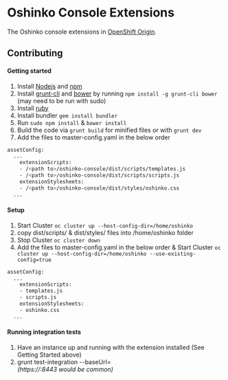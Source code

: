 Oshinko Console Extensions
==========================
The Oshinko console extensions in [OpenShift Origin](https://github.com/openshift/origin).

Contributing
------------

#### Getting started
1. Install [Nodejs](http://nodejs.org/) and [npm](https://www.npmjs.org/)
2. Install [grunt-cli](http://gruntjs.com/installing-grunt) and [bower](http://bower.io/) by running `npm install -g grunt-cli bower` (may need to be run with sudo)
3. Install [ruby](https://www.ruby-lang.org/en/)
4. Install bundler `gem install bundler`
5. Run `sudo npm install` & `bower install`
6. Build the code via `grunt build` for minified files or with `grunt dev`
7. Add the files to master-config.yaml in the below order
```sh
assetConfig:
  ...
    extensionScripts:
    - /<path to>/oshinko-console/dist/scripts/templates.js
    - /<path to>/oshinko-console/dist/scripts/scripts.js
    extensionStylesheets:
    - /<path to>/oshinko-console/dist/styles/oshinko.css
  ...
```

#### Setup
1. Start Cluster ```oc cluster up --host-config-dir=/home/oshinko ```
2. copy dist/scripts/ & dist/styles/ files into /home/oshinko folder
3. Stop Cluster ```oc cluster down ```
4. Add the files to master-config.yaml in the below order & Start Cluster ```oc cluster up --host-config-dir=/home/oshinko --use-existing-config=true ```
```sh
assetConfig:
  ...
    extensionScripts:
    - templates.js
    - scripts.js
    extensionStylesheets:
    - oshinko.css
  ...
```

#### Running integration tests
1.  Have an instance up and running with the extension installed (See Getting Started above)
2.  grunt test-integration --baseUrl=<address of your console>  (https://<ip address>:8443 would be common)
